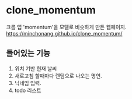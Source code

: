 # clone_momentum
크롬 앱 'momentum'을 모델로 비슷하게 만든 웹페이지.
https://minchonang.github.io/clone_momentum/

## 들어있는 기능
1. 위치 기반 현재 날씨
2. 새로고침 할때마다 랜덤으로 나오는 명언.
3. 닉네임 입력.
4. todo 리스트
